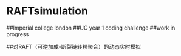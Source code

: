 # RAFTsimulation
##Imperial college london
##UG year 1 coding challenge 
##work in progress















##对RAFT（可逆加成-断裂链转移聚合）的动态实时模拟
